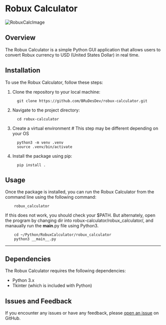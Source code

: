 # Robux Calculator
![RobuxCalcImage](https://github.com/BRuDesDev/RobuxCalculator/assets/103232802/8d614e3d-189e-46f4-a51d-ac50aacb3ddb)
## Overview
The Robux Calculator is a simple Python GUI application that allows users to convert Robux currency to USD (United States Dollar) in real time.

## Installation
To use the Robux Calculator, follow these steps:

1. Clone the repository to your local machine:
   
         git clone https://github.com/BRuDesDev/robux-calculator.git
   
2. Navigate to the project directory:

         cd robux-calculator
3. Create a virtual environment # This step may be different depending on your OS

         python3 -m venv .venv
         source .venv/bin/activate  

4. Install the package using pip:

         pip install .

## Usage
Once the package is installed, you can run the Robux Calculator from the command line using the following command:
        
        robux_calculator

If this does not work, you should check your $PATH. 
But alternately, open the program by changing dir into robux-calculator/robux_calculator/, 
      and manaually run the __main__.py file using Python3. 

        cd ~/Python/RobuxCalculator/robux_calculator
        python3 __main__.py   

-------------------------------------------------------------------------

## Dependencies
The Robux Calculator requires the following dependencies:
- Python 3.x
- Tkinter (which is included with Python)

## Issues and Feedback
If you encounter any issues or have any feedback, please [open an issue](https://github.com/your_username/robux-calculator/issues) on GitHub.
